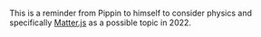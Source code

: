 This is a reminder from Pippin to himself to consider physics and specifically [Matter.js](https://brm.io/matter-js/) as a possible topic in 2022.
